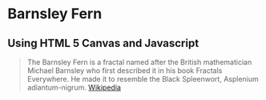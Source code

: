 Barnsley Fern
=============
Using HTML 5 Canvas and Javascript
----------------------------------

> The Barnsley Fern is a fractal named after the British mathematician Michael Barnsley who first described it in his book Fractals Everywhere. He made it to resemble the Black Spleenwort, Asplenium adiantum-nigrum.
[Wikipedia](http://en.wikipedia.org/wiki/Barnsley_fern)
